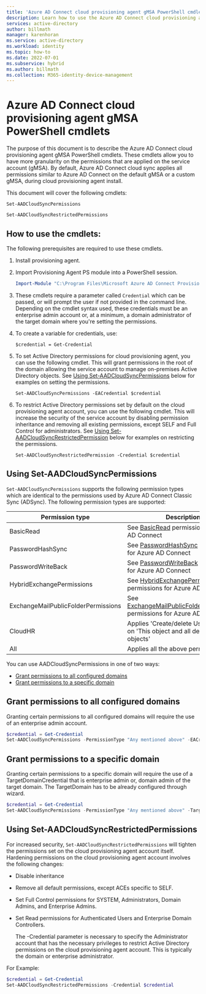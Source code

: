 ```yaml
---
title: 'Azure AD Connect cloud provisioning agent gMSA PowerShell cmdlets'
description: Learn how to use the Azure AD Connect cloud provisioning agent gMSA powershell cmdlets.
services: active-directory
author: billmath
manager: karenhoran
ms.service: active-directory
ms.workload: identity
ms.topic: how-to
ms.date: 2022-07-01
ms.subservice: hybrid
ms.author: billmath
ms.collection: M365-identity-device-management
---
```


# Azure AD Connect cloud provisioning agent gMSA PowerShell cmdlets

The purpose of this document is to describe the Azure AD Connect cloud provisioning agent gMSA PowerShell cmdlets. These cmdlets allow you to have more granularity on the permissions that are applied on the service account (gMSA). By default, Azure AD Connect cloud sync applies all permissions similar to Azure AD Connect on the default gMSA or a custom gMSA, during cloud provisioning agent install.

This document will cover the following cmdlets:

`Set-AADCloudSyncPermissions`

`Set-AADCloudSyncRestrictedPermissions`

## How to use the cmdlets:

The following prerequisites are required to use these cmdlets.

1. Install provisioning agent.

2. Import Provisioning Agent PS module into a PowerShell session.

   ```powershell
   Import-Module "C:\Program Files\Microsoft Azure AD Connect Provisioning Agent\Microsoft.CloudSync.Powershell.dll"
   ```

3. These cmdlets require a parameter called `Credential` which can be passed, or will prompt the user if not provided in the command line. Depending on the cmdlet syntax used, these credentials must be an enterprise admin account or, at a minimum, a domain administrator of the target domain where you're setting the permissions. 

4. To create a variable for credentials, use:

   `$credential = Get-Credential`
   
5. To set Active Directory permissions for cloud provisioning agent, you can use the following cmdlet. This will grant permissions in the root of the domain allowing the service account to manage on-premises Active Directory objects. See [Using Set-AADCloudSyncPermissions](#using-set-aadcloudsyncpermissions) below for examples on setting the permissions.

   `Set-AADCloudSyncPermissions -EACredential $credential`

6. To restrict Active Directory permissions set by default on the cloud provisioning agent account, you can use the following cmdlet. This will increase the security of the service account by disabling permission inheritance and removing all existing permissions, except SELF and Full Control for administrators. See [Using Set-AADCloudSyncRestrictedPermission](#using-set-aadcloudsyncrestrictedpermission) below for examples on restricting the permissions.

   `Set-AADCloudSyncRestrictedPermission -Credential $credential`

## Using Set-AADCloudSyncPermissions

`Set-AADCloudSyncPermissions` supports the following permission types which are identical to the permissions used by Azure AD Connect Classic Sync (ADSync). The following permission types are supported:

|Permission type|Description|
|-----|-----|
|BasicRead| See [BasicRead](../../active-directory/hybrid/how-to-connect-configure-ad-ds-connector-account.md#configure-basic-read-only-permissions) permissions for Azure AD Connect|
|PasswordHashSync|See [PasswordHashSync](../../active-directory/hybrid/how-to-connect-configure-ad-ds-connector-account.md#permissions-for-password-hash-synchronization) permissions for Azure AD Connect|
|PasswordWriteBack|See [PasswordWriteBack](../../active-directory/hybrid/how-to-connect-configure-ad-ds-connector-account.md#permissions-for-password-writeback) permissions for Azure AD Connect|
|HybridExchangePermissions|See [HybridExchangePermissions](../../active-directory/hybrid/how-to-connect-configure-ad-ds-connector-account.md#permissions-for-exchange-hybrid-deployment) permissions for Azure AD Connect|
|ExchangeMailPublicFolderPermissions| See [ExchangeMailPublicFolderPermissions](../../active-directory/hybrid/how-to-connect-configure-ad-ds-connector-account.md#permissions-for-exchange-mail-public-folders) permissions for Azure AD Connect|
|CloudHR| Applies 'Create/delete User objects' on 'This object and all descendant objects'|
|All| Applies all the above permissions|

You can use AADCloudSyncPermissions in one of two ways:
- [Grant permissions to all configured domains](#grant-permissions-to-all-configured-domains)
- [Grant permissions to a specific domain](#grant-permissions-to-a-specific-domain)

## Grant permissions to all configured domains

Granting certain permissions to all configured domains will require the use of an enterprise admin account.

```powershell
$credential = Get-Credential
Set-AADCloudSyncPermissions -PermissionType "Any mentioned above" -EACredential $credential 
```

## Grant permissions to a specific domain

Granting certain permissions to a specific domain will require the use of a TargetDomainCredential that is enterprise admin or, domain admin of the target domain. The TargetDomain has to be already configured through wizard.

```powershell
$credential = Get-Credential
Set-AADCloudSyncPermissions -PermissionType "Any mentioned above" -TargetDomain "FQDN of domain" -TargetDomainCredential $credential
```

## Using Set-AADCloudSyncRestrictedPermissions
For increased security, `Set-AADCloudSyncRestrictedPermissions` will tighten the permissions set on the cloud provisioning agent account itself. Hardening permissions on the cloud provisioning agent account involves the following changes: 

- Disable inheritance
- Remove all default permissions, except ACEs specific to SELF.
- Set Full Control permissions for SYSTEM, Administrators, Domain Admins, and Enterprise Admins.
- Set Read permissions for Authenticated Users and Enterprise Domain Controllers.
 
  The -Credential parameter is necessary to specify the Administrator account that has the necessary privileges to restrict Active Directory permissions on the cloud provisioning agent account. This is typically the domain or enterprise administrator.  
 
For Example: 

``` powershell
$credential = Get-Credential 
Set-AADCloudSyncRestrictedPermissions -Credential $credential  
```
